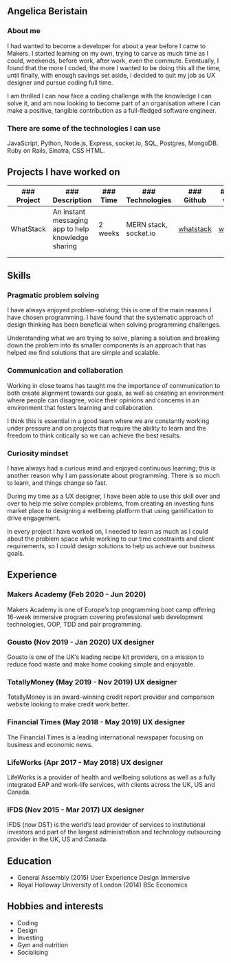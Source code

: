 ## Angelica Beristain

### About me

I had wanted to become a developer for about a year before I came to Makers. I started learning on my own, trying to carve as much time as I could, weekends, before work, after work, even the commute. Eventually, I found that the more I coded, the more I wanted to be doing this all the time, until finally, with enough savings set aside, I decided to quit my job as UX designer and pursue coding full time.

I am thrilled I can now face a coding challenge with the knowledge I can solve it, and am now looking to become part of an organisation where I can make a positive, tangible contribution as a full-fledged software engineer.

### There are some of the technologies I can use

JavaScript, Python, Node.js, Express, socket.io, SQL, Postgres, MongoDB.
Ruby on Rails, Sinatra, CSS HTML.

## Projects I have worked on

| ### Project | ### Description                                    | ### Time | ### Technologies      | ### Github                                           | ### Live version                              |
| ----------- | -------------------------------------------------- | -------- | --------------------- | ---------------------------------------------------- | --------------------------------------------- |
| WhatStack   | An instant messaging app to help knowledge sharing | 2 weeks  | MERN stack, socket.io | [whatstack](https://github.com/FayeCarter/WhatStack) | [whatstack](https://whatstack.herokuapp.com/) |
|             |                                                    |          |                       |                                                      |                                               |
|             |                                                    |          |                       |                                                      |                                               |

## Skills

### Pragmatic problem solving

I have always enjoyed problem-solving; this is one of the main reasons I have chosen programming. I have found that the systematic approach of design thinking has been beneficial when solving programming challenges.

Understanding what we are trying to solve, planing a solution and breaking down the problem into its smaller components is an approach that has helped me find solutions that are simple and scalable.

### Communication and collaboration

Working in close teams has taught me the importance of communication to both create alignment towards our goals, as well as creating an environment where people can disagree, voice their opinions and concerns in an environment that fosters learning and collaboration.

I think this is essential in a good team where we are constantly working under pressure and on projects that require the ability to learn and the freedom to think critically so we can achieve the best results.

### Curiosity mindset

I have always had a curious mind and enjoyed continuous learning; this is another reason why I am passionate about programming. There is so much to learn, and things change so fast.

During my time as a UX designer, I have been able to use this skill over and over to help me solve complex problems, from creating an investing funs market place to designing a wellbeing platform that using gamification to drive engagement.

In every project I have worked on, I needed to learn as much as I could about the problem space while working to our time constraints and client requirements, so I could design solutions to help us achieve our business goals.

## Experience

### Makers Academy (Feb 2020 - Jun 2020)

Makers Academy is one of Europe’s top programming boot camp offering 16-week immersive program covering professional web development technologies, OOP, TDD and pair programming.

### Gousto (Nov 2019 - Jan 2020) UX designer

Gousto is one of the UK’s leading recipe kit providers, on a mission to reduce food waste and make home cooking simple and enjoyable.

### TotallyMoney (May 2019 - Nov 2019) UX designer

TotallyMoney is an award-winning credit report provider and comparison website looking to make credit work better.

### Financial Times (May 2018 - May 2019) UX designer

The Financial Times is a leading international newspaper focusing on business and economic news.

### LifeWorks (Apr 2017 - May 2018) UX designer

LifeWorks is a provider of health and wellbeing solutions as well as a fully integrated EAP and work‑life services, with clients across the UK, US and Canada.

### IFDS (Nov 2015 - Mar 2017) UX designer

IFDS (now DST) is the world’s lead provider of services to institutional investors and part of the largest administration and technology outsourcing provider in the UK, US and Canada.

## Education

- General Assembly (2015) User Experience Design Immersive
- Royal Holloway University of London (2014) BSc Economics

## Hobbies and interests

- Coding
- Design
- Investing
- Gym and nutrition
- Socialising

